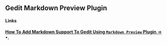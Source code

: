 ## Gedit Markdown Preview Plugin

#### Links

[**How To Add Markdown Support To Gedit Using `Markdown Preview` Plugin** =>](https://www.linuxuprising.com/2020/02/how-to-add-markdown-support-to-gedit.html) &bull;,
